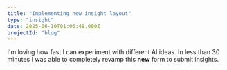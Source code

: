 ```yaml
---
title: "Implementing new insight layout"
type: "insight"
date: 2025-06-10T01:06:48.000Z
projectId: "blog"
---
```


I'm loving how fast I can experiment with different AI ideas. In less than 30 minutes I was able to completely revamp this **new** form to submit insights.